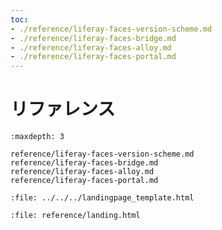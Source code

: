 ```yaml
---
toc:
- ./reference/liferay-faces-version-scheme.md
- ./reference/liferay-faces-bridge.md
- ./reference/liferay-faces-alloy.md
- ./reference/liferay-faces-portal.md
---
```

# リファレンス

```{toctree}
:maxdepth: 3

reference/liferay-faces-version-scheme.md
reference/liferay-faces-bridge.md
reference/liferay-faces-alloy.md
reference/liferay-faces-portal.md
```

```{raw} html
:file: ../../../landingpage_template.html
```

```{raw} html
:file: reference/landing.html
```